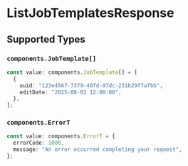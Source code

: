 # ListJobTemplatesResponse


## Supported Types

### `components.JobTemplate[]`

```typescript
const value: components.JobTemplate[] = [
  {
    uuid: "123e4567-7379-40fd-97dc-231b29f7afbb",
    editDate: "2025-08-01 12:00:00",
  },
];
```

### `components.ErrorT`

```typescript
const value: components.ErrorT = {
  errorCode: 1000,
  message: "An error occurred completing your request",
};
```

